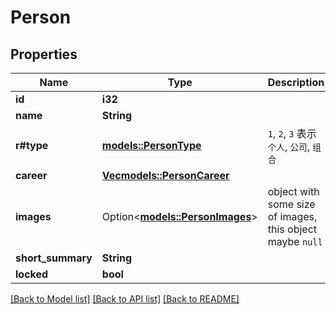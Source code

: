 # Person

## Properties

Name | Type | Description | Notes
------------ | ------------- | ------------- | -------------
**id** | **i32** |  | 
**name** | **String** |  | 
**r#type** | [**models::PersonType**](PersonType.md) | `1`, `2`, `3` 表示 `个人`, `公司`, `组合` | 
**career** | [**Vec<models::PersonCareer>**](PersonCareer.md) |  | 
**images** | Option<[**models::PersonImages**](PersonImages.md)> | object with some size of images, this object maybe `null` | [optional]
**short_summary** | **String** |  | 
**locked** | **bool** |  | 

[[Back to Model list]](../README.md#documentation-for-models) [[Back to API list]](../README.md#documentation-for-api-endpoints) [[Back to README]](../README.md)


